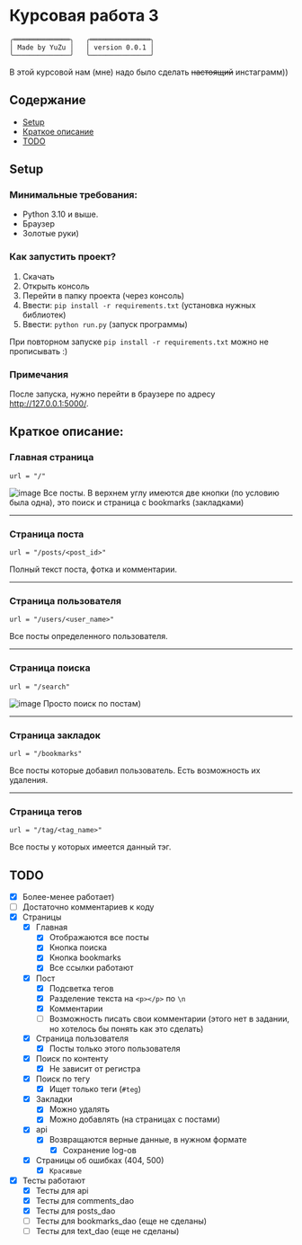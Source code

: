 # Курсовая работа 3
```
╭══════════════╮   ╭═══════════════╮
│ Made by YuZu │   │ version 0.0.1 │
╰──────────────╯   ╰───────────────╯
```
В этой курсовой нам (мне) надо было сделать ~~настоящий~~ инстаграмм))

## Содержание
* [Setup](#setup)
* [Краткое описание](#description)
* [TODO](#todo)


<a id="setup"></a>
## Setup

### Минимальные требования:
* Python 3.10 и выше.
* Браузер
* Золотые руки)

### Как запустить проект?
1. Скачать
2. Открыть консоль
3. Перейти в папку проекта (через консоль)
4. Ввести: `pip install -r requirements.txt` (установка нужных библиотек)
5. Ввести: `python run.py` (запуск программы)

При повторном запуске `pip install -r requirements.txt` можно не прописывать :)

### Примечания
После запуска, нужно перейти в браузере по адресу <a href="http://127.0.0.1:5000/" target="_blank">http://127.0.0.1:5000/</a>.



<a id="description"></a>
##  Краткое описание:

### Главная страница
`url = "/"`

![image](https://user-images.githubusercontent.com/98303243/169661739-455fd571-7955-417e-8a3c-6bcc3abc2600.png)
Все посты.
В верхнем углу имеются две кнопки (по условию была одна), это поиск и страница с bookmarks (закладками)

---
### Страница поста
`url = "/posts/<post_id>"`

Полный текст поста, фотка и комментарии.

---
### Страница пользователя
`url = "/users/<user_name>"`

Все посты определенного пользователя.

---
### Страница поиска
`url = "/search"`

![image](https://user-images.githubusercontent.com/98303243/169661810-5484fa0b-416b-4493-9929-3570fd13d5fd.png)
Просто поиск по постам)

---
### Страница закладок
`url = "/bookmarks"`

Все посты которые добавил пользователь.
Есть возможность их удаления.

---
### Страница тегов
`url = "/tag/<tag_name>"`

Все посты у которых имеется данный тэг.

<a id="todo"></a>
## TODO
- [x] Более-менее работает)
- [ ] Достаточно комментариев к коду
- [x] Страницы
  - [x] Главная
    - [x] Отображаются все посты 
    - [x] Кнопка поиска
    - [x] Кнопка bookmarks
    - [x] Все ссылки работают
  - [x] Пост
    - [x] Подсветка тегов
    - [x] Разделение текста на `<p></p>` по `\n`
    - [x] Комментарии
    - [ ] Возможность писать свои комментарии (этого нет в задании, но хотелось бы понять как это сделать)
  - [x] Страница пользователя
    - [x] Посты только этого пользователя
  - [x] Поиск по контенту
    - [x] Не зависит от регистра
  - [x] Поиск по тегу
    - [x] Ищет только теги (`#teg`)
  - [x] Закладки
    - [x] Можно удалять
    - [x] Можно добавлять (на страницах с постами)
  - [x] api
    - [x] Возвращаются верные данные, в нужном формате
      - [x] Сохранение log-ов
  - [x] Страницы об ошибках (404, 500)
    - [x] `Красивые`
- [x] Тесты работают
  - [x] Тесты для api
  - [x] Тесты для comments_dao
  - [x] Тесты для posts_dao
  - [ ] Тесты для bookmarks_dao (еще не сделаны)
  - [ ] Тесты для text_dao (еще не сделаны)